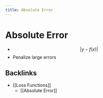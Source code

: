 ```yaml
---
title: Absolute Error
---
```


# Absolute Error
- $$\lvert y-f(x)\rvert$$
- Penalize large errors







## Backlinks
* [[Loss Functions]]
	* [[Absolute Error]]

